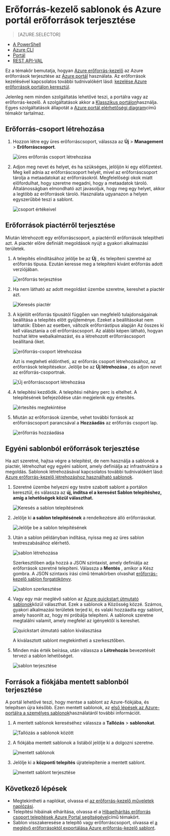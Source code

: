 <properties 
    pageTitle="Azure portál használatával Azure erőforrások |} Microsoft Azure" 
    description="Az erőforrások Azure-portál és -Azure erőforrás kezeléséhez használja." 
    services="azure-resource-manager,azure-portal" 
    documentationCenter="" 
    authors="tfitzmac" 
    manager="timlt" 
    editor="tysonn"/>

<tags 
    ms.service="azure-resource-manager" 
    ms.workload="multiple" 
    ms.tgt_pltfrm="na" 
    ms.devlang="na" 
    ms.topic="article" 
    ms.date="09/15/2016" 
    ms.author="tomfitz"/>

# <a name="deploy-resources-with-resource-manager-templates-and-azure-portal"></a>Erőforrás-kezelő sablonok és Azure portál erőforrások terjesztése

> [AZURE.SELECTOR]
- [A PowerShell](resource-group-template-deploy.md)
- [Azure CLI](resource-group-template-deploy-cli.md)
- [Portál](resource-group-template-deploy-portal.md)
- [REST API-VAL](resource-group-template-deploy-rest.md)

Ez a témakör bemutatja, hogyan [Azure erőforrás-kezelő](azure-resource-manager/resource-group-overview.md) az Azure erőforrások terjesztése az [Azure portál](https://portal.azure.com) használata. Az erőforrások kezelésével kapcsolatos további tudnivalókért lásd: [kezelése Azure erőforrások portálon keresztül](./azure-portal/resource-group-portal.md).

Jelenleg nem minden szolgáltatás lehetővé teszi, a portálra vagy az erőforrás-kezelő. A szolgáltatások akkor a [Klasszikus portálon](https://manage.windowsazure.com)használja. Egyes szolgáltatások állapotát a [Azure portál elérhetőségi diagram](https://azure.microsoft.com/features/azure-portal/availability/)című témakör tartalmaz.

## <a name="create-resource-group"></a>Erőforrás-csoport létrehozása

1. Hozzon létre egy üres erőforráscsoport, válassza az **Új** > **Management** > **Erőforráscsoport**.

    ![üres erőforrás csoport létrehozása](./media/resource-group-template-deploy-portal/create-empty-group.png)

2. Adjon meg nevet és helyet, és ha szükséges, jelöljön ki egy előfizetést. Meg kell adnia az erőforráscsoport helyét, mivel az erőforráscsoport tárolja a metaadatokat az erőforrásokról. Megfelelőségi okok miatt előfordulhat, hogy szeretne megadni, hogy a metaadatok tároló. Általánosságban elmondható azt javasoljuk, hogy meg egy helyet, akkor a legtöbb az erőforrások tároló. Használata ugyanazon a helyen egyszerűbbé teszi a sablont.

    ![csoport értékeivel](./media/resource-group-template-deploy-portal/set-group-properties.png)

## <a name="deploy-resources-from-marketplace"></a>Erőforrások piactérről terjesztése

Miután létrehozott egy erőforráscsoport, a piactérről erőforrások telepítheti azt. A piactér előre definiált megoldások nyújt a gyakori alkalmazási területek.

1. A telepítés elindításához jelölje be az **Új** , és telepíteni szeretné az erőforrás típusa. Ezután keresse meg a telepíteni kívánt erőforrás adott verziójában.

    ![erőforrás terjesztése](./media/resource-group-template-deploy-portal/deploy-resource.png)

2. Ha nem látható az adott megoldást üzembe szeretne, kereshet a piactér azt.

    ![Keresés piactér](./media/resource-group-template-deploy-portal/search-resource.png)

3. A kijelölt erőforrás típusától függően van megfelelő tulajdonságainak beállítása a telepítés előtt gyűjteménye. Ezeket a beállításokat nem láthatók: Ebben az esetben, változik erőforrástípus alapján Az összes ki kell választania a cél erőforráscsoport. Az alábbi képen látható, hogyan hozhat létre webalkalmazást, és a létrehozott erőforráscsoport beállítaná őket.

    ![erőforrás-csoport létrehozása](./media/resource-group-template-deploy-portal/select-existing-group.png)

    Azt is megteheti eldöntheti, az erőforrás csoport létrehozásához, az erőforrások telepítésekor. Jelölje be az **Új létrehozása** , és adjon nevet az erőforrás-csoportnak.

    ![Új erőforráscsoport létrehozása](./media/resource-group-template-deploy-portal/select-new-group.png)

4. A telepítési kezdődik. A telepítési néhány perc is eltelhet. A telepítésének befejeződése után megjelenik egy értesítés.

    ![értesítés megtekintése](./media/resource-group-template-deploy-portal/view-notification.png)

5. Miután az erőforrások üzembe, vehet további források az erőforráscsoport parancsával a **Hozzáadás** az erőforrás csoport lap.

    ![erőforrás hozzáadása](./media/resource-group-template-deploy-portal/add-resource.png)

## <a name="deploy-resources-from-custom-template"></a>Egyéni sablonból erőforrások terjesztése

Ha azt szeretné, hajtsa végre a telepítést, de nem használja a sablonok a piactér, létrehozhat egy egyéni sablont, amely definiálja az infrastruktúra a megoldás. Sablonok létrehozásával kapcsolatos további tudnivalókért lásd: [Azure erőforrás-kezelő létrehozáshoz használható sablonok](resource-group-authoring-templates.md).

1. Szeretné üzembe helyezni egy testre szabott sablont a portálon keresztül, és válassza az **új, indítsa el a keresést **Sablon** telepítéshez, amíg a lehetőségek közül választhat.**

    ![Keresés a sablon telepítésének](./media/resource-group-template-deploy-portal/search-template.png)

2. Jelölje ki **a sablon telepítésének** a rendelkezésre álló erőforrásokat.

    ![Jelölje be a sablon telepítésének](./media/resource-group-template-deploy-portal/select-template.png)

3. Után a sablon példányban indítása, nyissa meg az üres sablon testreszabásához elérhető.

    ![sablon létrehozása](./media/resource-group-template-deploy-portal/show-custom-template.png)

    Szerkesztőben adja hozzá a JSON szintaxist, amely definiálja az erőforrások szeretné telepíteni. Válassza a **Mentés** , amikor a Kész gombra. A JSON szintaxis írási című témakörben olvashat [erőforrás-kezelő sablon forgatókönyv](resource-manager-template-walkthrough.md).

    ![sablon szerkesztése](./media/resource-group-template-deploy-portal/edit-template.png)

4. Vagy egy már meglévő sablon az [Azure quickstart útmutató sablonok](https://azure.microsoft.com/documentation/templates/)közül választhat. Ezek a sablonok a Közösség közzé. Számos, gyakori alkalmazási területek terjed ki, és valaki hozzáadta egy sablont, amely hasonlít az, hogy mi próbálja telepíteni. A sablonok szeretne megtalálni valamit, amely megfelel az igényektől is kereshet.

    ![quickstart útmutató sablon kiválasztása](./media/resource-group-template-deploy-portal/select-quickstart-template.png)

    A kiválasztott sablont megtekintheti a szerkesztőben.

5. Minden más érték beírása, után válassza a **Létrehozás** bevezetését tervezi a sablon lehetőséget. 

    ![sablon terjesztése](./media/resource-group-template-deploy-portal/create-custom-deploy.png)

## <a name="deploy-resources-from-a-template-saved-to-your-account"></a>Források a fiókjába mentett sablonból terjesztése

A portál lehetővé teszi, hogy mentse a sablont az Azure-fiókjába, és telepítsen újra később. Ezen mentett sablonok, az [első lépések az Azure-portálra a személyes sablonok](./marketplace-consumer/mytemplates-getstarted.md)használatáról további információt.

1. A mentett sablonok kereséséhez válassza a **Tallózás** > **sablonokat**.

    ![Tallózás a sablonok között](./media/resource-group-template-deploy-portal/browse-templates.png)

2. A fiókjába mentett sablonok a listából jelölje ki a dolgozni szeretne.

    ![mentett sablonok](./media/resource-group-template-deploy-portal/saved-templates.png)

3. Jelölje ki a **központi telepítés** újratelepítenie a mentett sablont.

    ![mentett sablont terjesztése](./media/resource-group-template-deploy-portal/deploy-saved-template.png)

## <a name="next-steps"></a>Következő lépések

- Megtekintheti a naplókat, olvassa el [az erőforrás-kezelő műveletek naplózási](resource-group-audit.md).
- Telepítési hibáinak elhárítása, olvassa el a [Hibaelhárítás erőforrás csoport telepítések Azure Portal segítségével](resource-manager-troubleshoot-deployments-portal.md)című témakört.
- Sablon visszakeresése a telepítő vagy erőforráscsoport, olvassa el [a meglévő erőforrásoktól exportálása Azure erőforrás-kezelő sablont](resource-manager-export-template.md).





